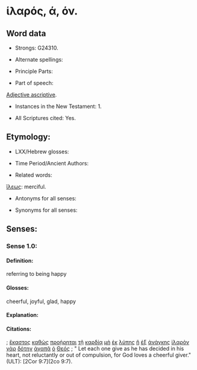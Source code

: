 # ἱλαρός, ά, όν.

<!-- Status: S3=Needs2ndReview -->
<!-- Lexica used for edits: BDAG, LN, FFM, A-S  -->

## Word data

* Strongs: G24310.

* Alternate spellings:

* Principle Parts: 

* Part of speech: 

[Adjective ascriptive](http://ugg.readthedocs.io/en/latest/adjective_ascriptive.html).

* Instances in the New Testament: 1.

* All Scriptures cited: Yes.

## Etymology: 

* LXX/Hebrew glosses: 

* Time Period/Ancient Authors: 

* Related words: 

[ἵλεως](../G24360/01.md): merciful.

* Antonyms for all senses:

* Synonyms for all senses: 

## Senses:

### Sense  1.0: 

#### Definition: 

referring to being happy

#### Glosses: 

cheerful, joyful, glad, happy

#### Explanation: 

#### Citations: 

; [ἕκαστος](../G15380/01.md) [καθὼς](../G25310/01.md) [προῄρηται](../G42550/01.md) [τῇ](../G35880/01.md) [καρδίᾳ](../G25880/01.md) [μὴ](../G33610/01.md) [ἐκ](../G15370/01.md) [λύπης](../G30770/01.md) [ἢ](../G22280/01.md) [ἐξ](../G15370/01.md) [ἀνάγκης](../G03180/01.md) [ἱλαρὸν](../G24310/01.md) [γὰρ](../G10630/01.md) [δότην](../G13950/01.md) [ἀγαπᾷ](../G00250/01.md) [ὁ](../G35880/01.md) [Θεός](../G23160/01.md)
; " Let each one give as he has decided in his heart, not reluctantly or out of compulsion, for God loves a cheerful giver." (ULT): 
[2Cor 9:7](2co 9:7).
